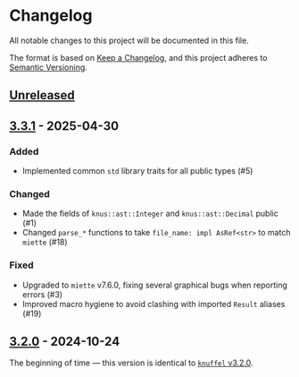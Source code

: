 # Changelog

All notable changes to this project will be documented in this file.

The format is based on [Keep a Changelog](https://keepachangelog.com/en/1.1.0/), and this project adheres to [Semantic Versioning](https://semver.org/spec/v2.0.0.html).

## [Unreleased]

## [3.3.1] - 2025-04-30

### Added

- Implemented common `std` library traits for all public types (#5)

### Changed

- Made the fields of `knus::ast::Integer` and `knus::ast::Decimal` public (#1)
- Changed `parse_*` functions to take `file_name: impl AsRef<str>` to match `miette` (#18)

### Fixed
- Upgraded to `miette` v7.6.0, fixing several graphical bugs when reporting errors (#3)
- Improved macro hygiene to avoid clashing with imported `Result` aliases (#19)

## [3.2.0] - 2024-10-24

The beginning of time — this version is identical to [`knuffel` v3.2.0](https://crates.io/crates/knuffel/3.2.0).

[unreleased]: https://github.com/TheLostLambda/knus/compare/v3.3.1...HEAD
[3.3.1]: https://github.com/TheLostLambda/knus/compare/v3.2.0...v3.3.1
[3.2.0]: https://github.com/TheLostLambda/knus/releases/tag/v3.2.0
